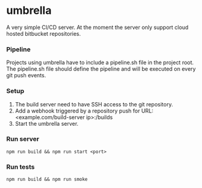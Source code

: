 # umbrella

A very simple CI/CD server.
At the moment the server only support cloud hosted bitbucket repositories.

### Pipeline
Projects using umbrella have to include a pipeline.sh file in the project root.
The pipeline.sh file should define the pipeline and will be executed on every git push events.

### Setup
1. The build server need to have SSH access to the git repository.
2. Add a webhook triggered by a repository push for URL: <example.com/build-server ip>:<port>/builds
3. Start the umbrella server.
  
### Run server
```
npm run build && npm run start <port>
```

### Run tests
```
npm run build && npm run smoke
```
